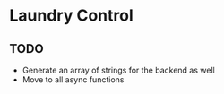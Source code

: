# Laundry Control

## TODO

 - Generate an array of strings for the backend as well
 - Move to all async functions